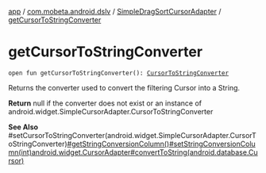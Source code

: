 [app](../../index.md) / [com.mobeta.android.dslv](../index.md) / [SimpleDragSortCursorAdapter](index.md) / [getCursorToStringConverter](.)

# getCursorToStringConverter

`open fun getCursorToStringConverter(): `[`CursorToStringConverter`](-cursor-to-string-converter/index.md)

Returns the converter used to convert the filtering Cursor into a String.

**Return**
null if the converter does not exist or an instance of android.widget.SimpleCursorAdapter.CursorToStringConverter

**See Also**
#setCursorToStringConverter(android.widget.SimpleCursorAdapter.CursorToStringConverter)[#getStringConversionColumn()](get-string-conversion-column.md)[#setStringConversionColumn(int)](set-string-conversion-column.md)[android.widget.CursorAdapter#convertToString(android.database.Cursor)](#)

